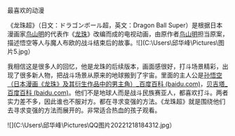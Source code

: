 最喜欢的动漫

《龙珠超》[](https://baike.baidu.com/item/%E9%BE%99%E7%8F%A0%E8%B6%85/17505196?fromModule=search-result_lemma)（日文：ドラゴンボール超，英文：Dragon Ball Super）是根据日本漫画家[鸟山明](https://baike.baidu.com/item/鸟山明/194619?fromModule=lemma_inlink)的代表作《[龙珠](https://baike.baidu.com/item/龙珠/7248?fromModule=lemma_inlink)》改编而成的电视动画，由原作者[鸟山明](https://baike.baidu.com/item/鸟山明/194619?fromModule=lemma_inlink)担当原案，描述悟空等人与魔人布欧的战斗结束后的故事。![](C:\Users\邱华峰\Pictures\图片5.jpg）

我相信这是很多人的回忆，他是龙珠的后续版本，画面感很好，打斗场景精彩，出现了很多新人物，把战斗场景从原来的地球搬到了宇宙。里面的主人公是[孙悟空（日本漫画《龙珠》及其衍生作品中的男主角）_百度百科 (baidu.com)](https://baike.baidu.com/item/孙悟空/5653843)，[贝吉塔_百度百科 (baidu.com)](https://baike.baidu.com/item/贝吉塔/641995)。他们不是地球人而是战斗民族赛亚人，都喜欢打斗。两者实力差不多，因此谁也不服对方。都在寻求变强的方法。《龙珠超》就是围绕他们去寻求变强的方法而展开的。非常适合热血的孩子观看。

![](C:\Users\邱华峰\Pictures\QQ图片20221218184312.jpg）



